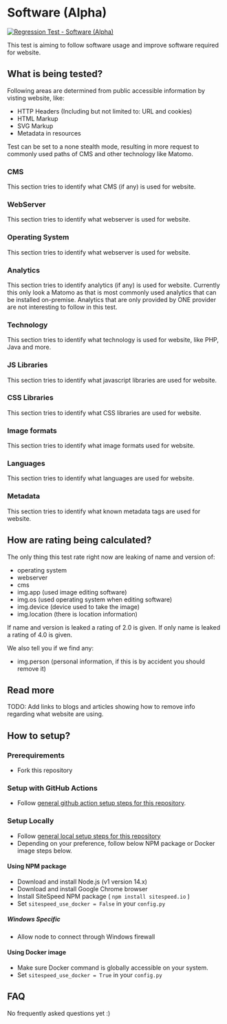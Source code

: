 # Software (Alpha)
[![Regression Test - Software (Alpha)](https://github.com/Webperf-se/webperf_core/actions/workflows/regression-test-software.yml/badge.svg)](https://github.com/Webperf-se/webperf_core/actions/workflows/regression-test-software.yml)

This test is aiming to follow software usage and improve software required for website.


## What is being tested?

Following areas are determined from public accessible information by visting website, like:
* HTTP Headers (Including but not limited to: URL and cookies)
* HTML Markup
* SVG Markup
* Metadata in resources

Test can be set to a none stealth mode, resulting in more request to commonly used paths of CMS and other technology like Matomo.

### CMS
This section tries to identify what CMS (if any) is used for website.

### WebServer
This section tries to identify what webserver is used for website.

### Operating System
This section tries to identify what webserver is used for website.

### Analytics
This section tries to identify analytics (if any) is used for website.
Currently this only look a Matomo as that is most commonly used analytics that can be installed on-premise.
Analytics that are only provided by ONE provider are not interesting to follow in this test.

### Technology
This section tries to identify what technology is used for website, like PHP, Java and more.

### JS Libraries
This section tries to identify what javascript libraries are used for website.

### CSS Libraries
This section tries to identify what CSS libraries are used for website.

### Image formats

This section tries to identify what image formats used for website.

### Languages

This section tries to identify what languages are used for website.

### Metadata

This section tries to identify what known metadata tags are used for website.

## How are rating being calculated?

The only thing this test rate right now are leaking of name and version of:
- operating system
- webserver
- cms
- img.app (used image editing software)
- img.os (used operating system when editing software)
- img.device (device used to take the image)
- img.location (there is location information)

If name and version is leaked a rating of 2.0 is given.
If only name is leaked a rating of 4.0 is given.

We also tell you if we find any:
- img.person (personal information, if this is by accident you should remove it)

## Read more

TODO: Add links to blogs and articles showing how to remove info regarding what website are using.

## How to setup?

### Prerequirements

* Fork this repository

### Setup with GitHub Actions

* Follow [general github action setup steps for this repository](../getting-started-github-actions.md).

### Setup Locally

* Follow [general local setup steps for this repository](../getting-started-local.md)
* Depending on your preference, follow below NPM package or Docker image steps below.

#### Using NPM package

* Download and install Node.js (v1 version 14.x)
* Download and install Google Chrome browser
* Install SiteSpeed NPM package ( `npm install sitespeed.io` )
* Set `sitespeed_use_docker = False` in your `config.py`

##### Windows Specific

* Allow node to connect through Windows firewall

#### Using Docker image

* Make sure Docker command is globally accessible on your system.
* Set `sitespeed_use_docker = True` in your `config.py`


## FAQ

No frequently asked questions yet :)
